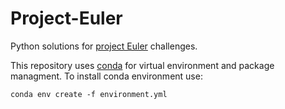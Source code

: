 Project-Euler
=======================
Python solutions for [project Euler](https://projecteuler.net) challenges.

This repository uses [conda](https://conda.io) for virtual environment and package managment. To install conda environment use:

```
conda env create -f environment.yml
```
